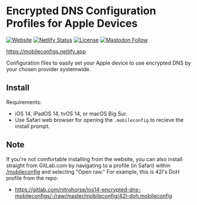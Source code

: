 # Encrypted DNS Configuration Profiles for Apple Devices

[![Website](https://img.shields.io/website?url=https%3A%2F%2Fmobileconfigs.netlify.app)](https://mobileconfigs.netlify.app)
[![Netlify Status](https://api.netlify.com/api/v1/badges/88d7577b-37b3-41e9-978b-2fb76375992a/deploy-status)](https://app.netlify.com/sites/mobileconfigs/deploys)
[![License](https://img.shields.io/badge/licensed-ethically-%234baaaa)](https://firstdonoharm.dev/)
[![Mastodon Follow](https://img.shields.io/mastodon/follow/1?domain=https%3A%2F%2Fnitro.horse&style=social)](https://nitro.horse/@andreas)

https://mobileconfigs.netlify.app

Configuration files to easily set your Apple device to use encrypted DNS by your chosen provider systemwide.

## Install

Requirements:

- iOS 14, iPadOS 14, tvOS 14, or macOS Big Sur.
- Use Safari web browser for opening the `.mobileconfig` to recieve the install prompt.

## Note

If you're not comfortable installing from the website, you can also install straight from GitLab.com by navigating to a profile (in Safari) within [/mobileconfig](https://gitlab.com/nitrohorse/ios14-encrypted-dns-mobileconfigs/-/tree/master/mobileconfig) and selecting "Open raw." For example, this is 42l's DoH profile from the repo:
- https://gitlab.com/nitrohorse/ios14-encrypted-dns-mobileconfigs/-/raw/master/mobileconfig/42l-doh.mobileconfig